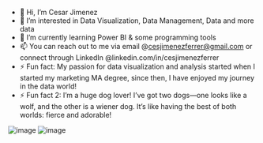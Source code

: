 - 👋 Hi, I’m Cesar Jimenez
- 👀 I’m interested in Data Visualization, Data Management, Data and more data
- 🌱 I’m currently learning Power BI & some programming tools
- 📫 You can reach out to me via email @cesjimenezferrer@gmail.com or connect through LinkedIn @linkedin.com/in/cesjimenezferrer
- ⚡ Fun fact: My passion for data visualization and analysis started when I started my marketing MA degree, since then, I have enjoyed my journey in the data world!
- ⚡ Fun fact 2: I’m a huge dog lover! I’ve got two dogs—one looks like a wolf, and the other is a wiener dog. It’s like having the best of both worlds: fierce and adorable!

![image](https://github.com/user-attachments/assets/ee473187-5293-42b3-9c49-b4c6731deebf)
![image](https://github.com/user-attachments/assets/1a9787a2-36c6-4dfb-a930-c96902cd4ef8)
